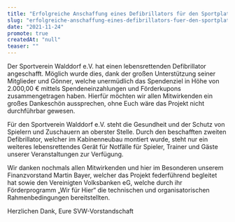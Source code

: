```yaml
---
title: "Erfolgreiche Anschaffung eines Defibrillators für den Sportplatz"
slug: "erfolgreiche-anschaffung-eines-defibrillators-fuer-den-sportplatz"
date: "2021-11-24"
promote: true
createdAt: "null"
teaser: ""
---
```

Der Sportverein Walddorf e.V. hat einen lebensrettenden Defibrillator angeschafft. Möglich wurde dies, dank der großen Unterstützung seiner Mitglieder und Gönner, welche unermüdlich das Spendenziel in Höhe von 2.000,00 € mittels Spendeneinzahlungen und Förderkupons zusammengetragen haben. Hierfür möchten wir allen Mitwirkenden ein großes Dankeschön aussprechen, ohne Euch wäre das Projekt nicht durchführbar gewesen.


Für den Sportverein Walddorf e.V. steht die Gesundheit und der Schutz von Spielern und Zuschauern an oberster Stelle. Durch den beschafften zweiten Defibrillator, welcher im Kabinenneubau montiert wurde, steht nur ein weiteres lebensrettendes Gerät für Notfälle für Spieler, Trainer und Gäste unserer Veranstaltungen zur Verfügung.


Wir danken nochmals allen Mitwirkenden und hier im Besonderen unserem Finanzvorstand Martin Bayer, welcher das Projekt federführend begleitet hat sowie den Vereinigten Volksbanken eG, welche durch ihr Förderprogramm „Wir für Hier“ die technischen und organisatorischen Rahmenbedingungen bereitstellten.


Herzlichen Dank, Eure SVW-Vorstandschaft
